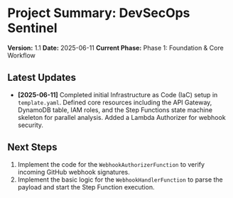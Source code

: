 # Project Summary: DevSecOps Sentinel

**Version:** 1.1
**Date:** 2025-06-11
**Current Phase:** Phase 1: Foundation & Core Workflow

## Latest Updates
* **[2025-06-11]** Completed initial Infrastructure as Code (IaC) setup in `template.yaml`. Defined core resources including the API Gateway, DynamoDB table, IAM roles, and the Step Functions state machine skeleton for parallel analysis. Added a Lambda Authorizer for webhook security.

## Next Steps
1.  Implement the code for the `WebhookAuthorizerFunction` to verify incoming GitHub webhook signatures.
2.  Implement the basic logic for the `WebhookHandlerFunction` to parse the payload and start the Step Function execution.